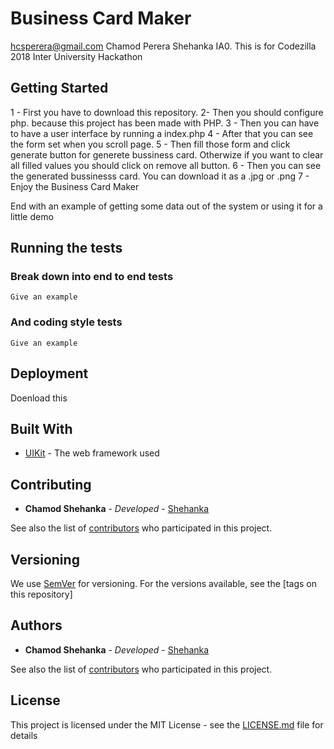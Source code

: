 # Business Card Maker
hcsperera@gmail.com Chamod Perera Shehanka IA0.
This is for Codezilla 2018 Inter University Hackathon

## Getting Started

1 - First you have to download this repository.
2- Then you should configure php. because this project has been made with PHP.
3 - Then you can have to have a user interface by running a index.php 
4 - After that you can see the form set when you scroll page.
5 - Then fill those form and click generate button for generete bussiness card. Otherwize if you want to clear all filled values you should click on remove all button.
6 - Then you can see the generated bussinesss card. You can download it as a .jpg or .png 
7 - Enjoy the Business Card Maker


End with an example of getting some data out of the system or using it for a little demo

## Running the tests



### Break down into end to end tests



```
Give an example
```

### And coding style tests



```
Give an example
```

## Deployment

Doenload this

## Built With

* [UIKit](https://getuikit.com/) - The web framework used

## Contributing

* **Chamod Shehanka** - *Developed* - [Shehanka](https://github.com/Shehanka)

See also the list of [contributors](https://github.com/codezilla2018/Business-Card-Maker/graphs/contributors) who participated in this project.

## Versioning

We use [SemVer](http://semver.org/) for versioning. For the versions available, see the [tags on this repository] 

## Authors

* **Chamod Shehanka** - *Developed* - [Shehanka](https://github.com/Shehanka)

See also the list of [contributors](https://github.com/codezilla2018/Business-Card-Maker/graphs/contributors) who participated in this project.

## License

This project is licensed under the MIT License - see the [LICENSE.md](LICENSE.md) file for details
